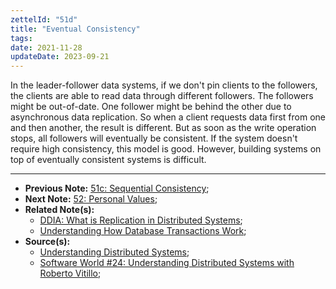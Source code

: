```yaml
---
zettelId: "51d"
title: "Eventual Consistency"
tags:
date: 2021-11-28
updateDate: 2023-09-21
---
```


In the leader-follower data systems, if we don't pin clients to the followers, the clients are able to read data through different followers. The followers might be out-of-date. One follower might be behind the other due to asynchronous data replication. So when a client requests data first from one and then another, the result is different. But as soon as the write operation stops, all followers will eventually be consistent. If the system doesn't require high consistency, this model is good. However, building systems on top of eventually consistent systems is difficult.

---

- **Previous Note:** [51c: Sequential Consistency](/notes/51c/);
- **Next Note:** [52: Personal Values](/notes/52/);
- **Related Note(s):**
  - [DDIA: What is Replication in Distributed Systems](/books/data-replication-in-distributed-systems);
  - [Understanding How Database Transactions Work](/books/understanding-how-database-transactions-work);
- **Source(s):**
  - [Understanding Distributed Systems](https://understandingdistributed.systems/);
  - [Software World #24: Understanding Distributed Systems with Roberto Vitillo](https://mediations.candost.blog/p/24-understanding-distributed-systems);

